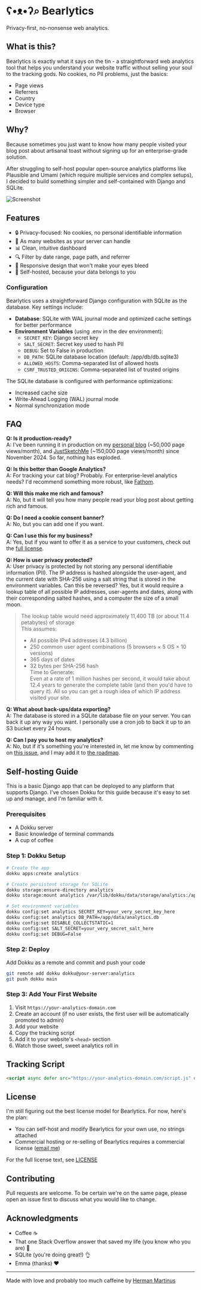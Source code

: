 # ʕ•ᴥ•ʔ⌕ Bearlytics

Privacy-first, no-nonsense web analytics.

## What is this?

Bearlytics is exactly what it says on the tin - a straightforward web analytics tool that helps you understand your website traffic without selling your soul to the tracking gods. No cookies, no PII problems, just the basics:

- Page views
- Referrers
- Country
- Device type
- Browser

## Why?

Because sometimes you just want to know how many people visited your blog post about artisanal toast without signing up for an enterprise-grade solution.

After struggling to self-host popular open-source analytics platforms like Plausible and Umami (which require multiple services and complex setups), I decided to build something simpler and self-contained with Django and SQLite.

![Screenshot](screenshot.png)
## Features

- 🔒 Privacy-focused: No cookies, no personal identifiable information
- 🚀 As many websites as your server can handle
- 📊 Clean, intuitive dashboard
- 🔍 Filter by date range, page path, and referrer
- 📱 Responsive design that won't make your eyes bleed
- 💾 Self-hosted, because your data belongs to you

### Configuration

Bearlytics uses a straightforward Django configuration with SQLite as the database. Key settings include:

- **Database**: SQLite with WAL journal mode and optimized cache settings for better performance
- **Environment Variables** (using .env in the dev environment):
  - `SECRET_KEY`: Django secret key
  - `SALT_SECRET`: Secret key used to hash PII
  - `DEBUG`: Set to False in production
  - `DB_PATH`: SQLite database location (default: /app/db/db.sqlite3)
  - `ALLOWED_HOSTS`: Comma-separated list of allowed hosts
  - `CSRF_TRUSTED_ORIGINS`: Comma-separated list of trusted origins

The SQLite database is configured with performance optimizations:
- Increased cache size
- Write-Ahead Logging (WAL) journal mode
- Normal synchronization mode

## FAQ

**Q: Is it production-ready?**  
A: I've been running it in production on my [personal blog](https://herman.bearblog.dev) (~50,000 page views/month), and [JustSketchMe](https://justsketch.me) (~150,000 page views/month) since November 2024. So far, nothing has exploded.

**Q: Is this better than Google Analytics?**  
A: For tracking your cat blog? Probably. For enterprise-level analytics needs? I'd recommend something more robust, like [Fathom](https://usefathom.com/ref/GMAGWL).

**Q: Will this make me rich and famous?**  
A: No, but it will tell you how many people read your blog post about getting rich and famous.

**Q: Do I need a cookie consent banner?**  
A: No, but you can add one if you want.

**Q: Can I use this for my business?**  
A: Yes, but if you want to offer it as a service to your customers, check out the [full license](LICENSE.md).

**Q: How is user privacy protected?**  
A: User privacy is protected by not storing any personal identifiable information (PII). The IP address is hashed alongside the user-agent, and the current date with SHA-256 using a salt string that is stored in the environment variables. Can this be reversed? Yes, but it would require a lookup table of all possible IP addresses, user-agents and dates, along with their corresponding salted hashes, and a computer the size of a small moon.

> The lookup table would need approximately 11,400 TB (or about 11.4 petabytes) of storage  
> This assumes:
> - All possible IPv4 addresses (4.3 billion)
> - 250 common user agent combinations (5 browsers × 5 OS × 10 versions)
> - 365 days of dates
> - 32 bytes per SHA-256 hash  
> Time to Generate:  
> Even at a rate of 1 million hashes per second, it would take about 12.4 years to generate the complete table (and then you'd have to query it). All so you can get a rough idea of which IP address visited your site.

**Q: What about back-ups/data exporting?**  
A: The database is stored in a SQLite database file on your server. You can back it up any way you want. I personally use a cron job to back it up to an S3 bucket every 24 hours.

**Q: Can I pay you to host my analytics?**  
A: No, but if it's something you're interested in, let me know by commenting on [this issue](https://github.com/HermanMartinus/bearlytics/issues/1), and I may add it to [the roadmap](ROADMAP.md).

## Self-hosting Guide

This is a basic Django app that can be deployed to any platform that supports Django. I've chosen Dokku for this guide because it's easy to set up and manage, and I'm familiar with it.

### Prerequisites

- A Dokku server
- Basic knowledge of terminal commands
- A cup of coffee

### Step 1: Dokku Setup 

```bash
# Create the app
dokku apps:create analytics

# Create persistent storage for SQLite
dokku storage:ensure-directory analytics
dokku storage:mount analytics /var/lib/dokku/data/storage/analytics:/app/data

# Set environment variables
dokku config:set analytics SECRET_KEY=your_very_secret_key_here
dokku config:set analytics DB_PATH=/app/data/analytics.db
dokku config:set DISABLE_COLLECTSTATIC=1
dokku config:set SALT_SECRET=your_very_secret_salt_here
dokku config:set DEBUG=False
```

### Step 2: Deploy

Add Dokku as a remote and commit and push your code
```bash
git remote add dokku dokku@your-server:analytics
git push dokku main
```

### Step 3: Add Your First Website

1. Visit `https://your-analytics-domain.com`
2. Create an account (if no user exists, the first user will be automatically promoted to admin)
3. Add your website
4. Copy the tracking script
5. Add it to your website's `<head>` section
6. Watch those sweet, sweet analytics roll in

## Tracking Script

```html
<script async defer src="https://your-analytics-domain.com/script.js" data-website-id="your-website-id"></script>
```

## License

I'm still figuring out the best license model for Bearlytics. For now, here's the plan:
- You can self-host and modify Bearlytics for your own use, no strings attached
- Commercial hosting or re-selling of Bearlytics requires a commercial license ([email me](mailto:herman@bearblog.dev))

For the full license text, see [LICENSE](LICENSE.md)

## Contributing

Pull requests are welcome. To be certain we're on the same page, please open an issue first to discuss what you would like to change.

## Acknowledgments

- Coffee ☕
- That one Stack Overflow answer that saved my life (you know who you are) 🙏
- SQLite (you're doing great!) 👌
- Emma (thanks) ❤️

---

Made with love and probably too much caffeine by [Herman Martinus](https://herman.bearblog.dev)